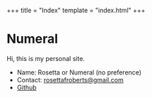 +++
title = "Index"
template = "index.html"
+++


# Numeral

Hi, this is my personal site.

* Name: Rosetta or Numeral (no preference)
* Contact: rosettafroberts@gmail.com
* [Github](https://github.com/TheNumberOne) 